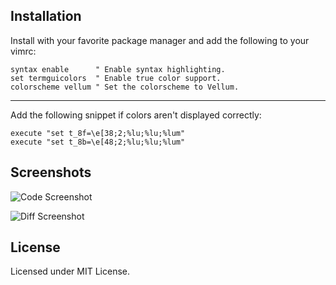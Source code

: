## Installation

Install with your favorite package manager and add the following to your vimrc:

```
syntax enable      " Enable syntax highlighting.
set termguicolors  " Enable true color support.
colorscheme vellum " Set the colorscheme to Vellum.
```

--- 

Add the following snippet if colors aren't displayed correctly:

```
execute "set t_8f=\e[38;2;%lu;%lu;%lum"
execute "set t_8b=\e[48;2;%lu;%lu;%lum"
```

## Screenshots

![Code Screenshot](https://i.imgur.com/JLIo2Hr.png)

![Diff Screenshot](https://i.imgur.com/WfOWg8H.png)

## License

Licensed under MIT License.
